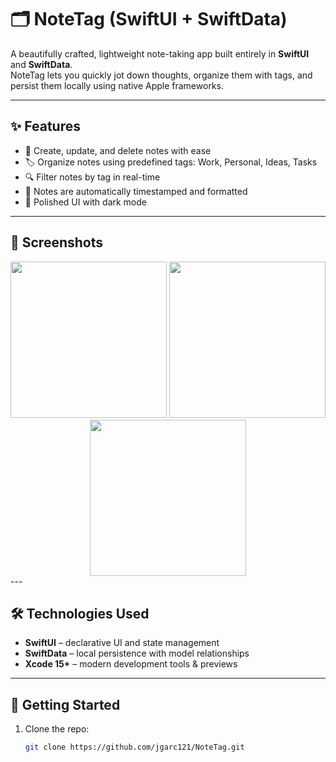 # 🗂️ NoteTag (SwiftUI + SwiftData)

A beautifully crafted, lightweight note-taking app built entirely in **SwiftUI** and **SwiftData**.  
NoteTag lets you quickly jot down thoughts, organize them with tags, and persist them locally using native Apple frameworks.

---

## ✨ Features

- 📝 Create, update, and delete notes with ease
- 🏷️ Organize notes using predefined tags: Work, Personal, Ideas, Tasks
- 🔍 Filter notes by tag in real-time
- 📆 Notes are automatically timestamped and formatted
- 🌙 Polished UI with dark mode

---

## 📸 Screenshots
<div align="center">
  
  <img src="https://github.com/user-attachments/assets/97391dc7-c2df-4f2f-953a-054edc060411" width="250" />
  <img src="https://github.com/user-attachments/assets/e17c1175-d0e5-449e-bf0d-9b7f33868954" width="250" />
  <img src="https://github.com/user-attachments/assets/587194c5-5c97-4c93-8972-ee8ebef06d58" width="250" />

</div>
---

## 🛠️ Technologies Used

- **SwiftUI** – declarative UI and state management
- **SwiftData** – local persistence with model relationships
- **Xcode 15+** – modern development tools & previews

---

## 🚀 Getting Started

1. Clone the repo:
   ```bash
   git clone https://github.com/jgarc121/NoteTag.git
